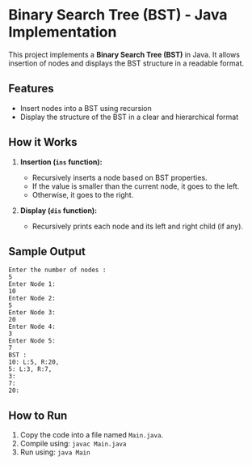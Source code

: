 # Binary Search Tree (BST) - Java Implementation

This project implements a **Binary Search Tree (BST)** in Java. It allows insertion of nodes and displays the BST structure in a readable format.

## Features

- Insert nodes into a BST using recursion
- Display the structure of the BST in a clear and hierarchical format

## How it Works

1. **Insertion (`ins` function):**
   - Recursively inserts a node based on BST properties.
   - If the value is smaller than the current node, it goes to the left.
   - Otherwise, it goes to the right.

2. **Display (`dis` function):**
   - Recursively prints each node and its left and right child (if any).

## Sample Output

```
Enter the number of nodes :
5
Enter Node 1:
10
Enter Node 2:
5
Enter Node 3:
20
Enter Node 4:
3
Enter Node 5:
7
BST :
10: L:5, R:20,
5: L:3, R:7,
3:
7:
20:
```

## How to Run

1. Copy the code into a file named `Main.java`.
2. Compile using: `javac Main.java`
3. Run using: `java Main`
